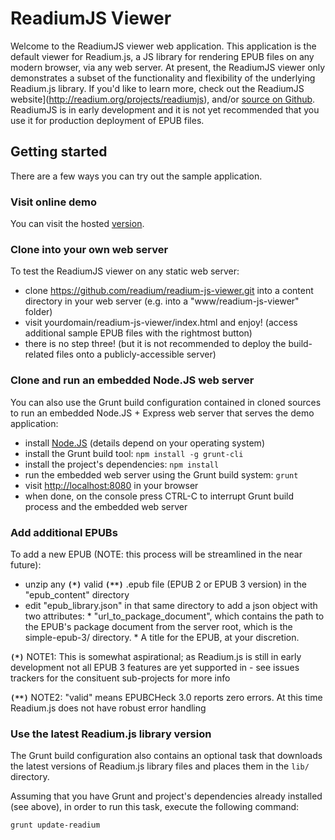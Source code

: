 # ReadiumJS Viewer
Welcome to the ReadiumJS viewer web application. This application is the default viewer for Readium.js, a JS library for rendering EPUB files on any modern browser, via any web server. At present, the ReadiumJS viewer only demonstrates a subset of the functionality and flexibility of the underlying Readium.js library. If you'd like to learn more, check out the ReadiumJS website](http://readium.org/projects/readiumjs), and/or [source on Github](https://github.com/readium/readium-js). ReadiumJS is in early development and it is not yet recommended that you use it for production deployment of EPUB files.

## Getting started
There are a few ways you can try out the sample application. 

### Visit online demo
You can visit the hosted [version](http://readium.github.io/readium-js-viewer).

### Clone into your own web server

To test the ReadiumJS viewer on any static web server: 

   * clone https://github.com/readium/readium-js-viewer.git into a content directory in your web server (e.g. into a "www/readium-js-viewer" folder)
   * visit yourdomain/readium-js-viewer/index.html and enjoy! (access additional sample EPUB files with the rightmost button)
   * there is no step three! (but it is not recommended to deploy the build-related files onto a publicly-accessible server)

### Clone and run an embedded Node.JS web server

You can also use the Grunt build configuration contained in cloned sources to run an embedded Node.JS + Express web server that serves the demo application:

   * install [Node.JS](http://nodejs.org) (details depend on your operating system)
   * install the Grunt build tool: `npm install -g grunt-cli`
   * install the project's dependencies: `npm install`
   * run the embedded web server using the Grunt build system: `grunt`
   * visit [http://localhost:8080](http://localhost:8080) in your browser
   * when done, on the console press CTRL-C to interrupt Grunt build process and the embedded web server
   
### Add additional EPUBs

To add a new EPUB (NOTE: this process will be streamlined in the near future): 

   * unzip any **`(*)`** valid **`(**)`** .epub file (EPUB 2 or EPUB 3 version) in the "epub_content" directory
   * edit "epub_library.json" in that same directory to add a json object with two attributes:
    * "url_to_package_document", which contains the path to the EPUB's package document
           from the server root, which is the simple-epub-3/ directory. 
    * A title for the EPUB, at your
           discretion. 

**`(*)`** NOTE1: This is somewhat aspirational; as Readium.js is still in early development not all EPUB 3 features are yet supported in  - see issues trackers for the consituent sub-projects for more info

**`(**)`** NOTE2: "valid" means EPUBCHeck 3.0 reports zero errors. At this time Readium.js does not have robust error handling
   
### Use the latest Readium.js library version

The Grunt build configuration also contains an optional task that downloads the latest versions of Readium.js library files and places them in the `lib/` directory.

Assuming that you have Grunt and project's dependencies already installed (see above), in order to run this task, execute the following command:

    grunt update-readium

